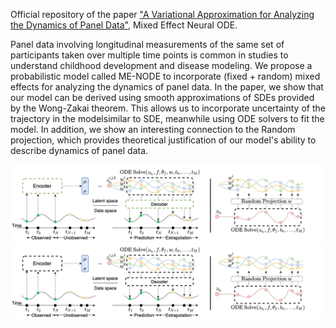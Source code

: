 Official repository of the paper ["A Variational Approximation for Analyzing the Dynamics of Panel Data"](paper.pdf), Mixed Effect Neural ODE.

Panel data involving longitudinal measurements of the same set of participants taken over multiple time points is common in studies to understand childhood development and disease modeling. 
We propose a probabilistic model called ME-NODE to incorporate (fixed + random) mixed effects for analyzing the dynamics of panel data.
In the paper, we show that our model can be derived using smooth approximations of SDEs provided by the Wong-Zakai theorem. This allows us to incorporate uncertainty of the trajectory in the modelsimilar to SDE, meanwhile using ODE solvers to fit the model. In addition, we show an interesting connection to the Random projection, which provides theoretical justification of our model's ability to describe dynamics of panel data.

![](images/me_ode.png "Demonstration of Mixed Effect Neural ODE" )
![](images/me_ode_bg.png "Demonstration of Mixed Effect Neural ODE" )
